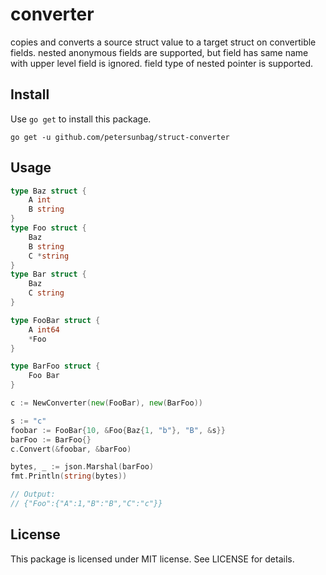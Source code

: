 # converter #

copies and converts a source struct value to a target struct on convertible fields.
nested anonymous fields are supported, but field has same name with upper level field is ignored.
field type of nested pointer is supported.
## Install ##

Use `go get` to install this package.

    go get -u github.com/petersunbag/struct-converter

## Usage ##

```go
type Baz struct {
	A int
	B string
}
type Foo struct {
	Baz
	B string
	C *string
}
type Bar struct {
	Baz
	C string
}

type FooBar struct {
	A int64
	*Foo
}

type BarFoo struct {
	Foo Bar
}

c := NewConverter(new(FooBar), new(BarFoo))

s := "c"
foobar := FooBar{10, &Foo{Baz{1, "b"}, "B", &s}}
barFoo := BarFoo{}
c.Convert(&foobar, &barFoo)

bytes, _ := json.Marshal(barFoo)
fmt.Println(string(bytes))

// Output:
// {"Foo":{"A":1,"B":"B","C":"c"}}
```

## License ##

This package is licensed under MIT license. See LICENSE for details.
